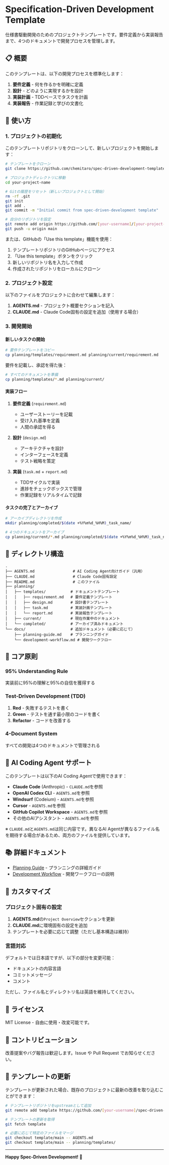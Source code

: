 # Specification-Driven Development Template

仕様書駆動開発のためのプロジェクトテンプレートです。要件定義から実装報告まで、4つのドキュメントで開発プロセスを管理します。

## 📋 概要

このテンプレートは、以下の開発プロセスを標準化します：

1. **要件定義** - 何を作るかを明確に定義
2. **設計** - どのように実現するかを設計
3. **実装計画** - TDDベースでタスクを計画
4. **実装報告** - 作業記録と学びの文書化

## 🚀 使い方

### 1. プロジェクトの初期化

このテンプレートリポジトリをクローンして、新しいプロジェクトを開始します：

```bash
# テンプレートをクローン
git clone https://github.com/chemitaro/spec-driven-development-template.git your-project-name

# プロジェクトディレクトリに移動
cd your-project-name

# Gitの履歴をリセット（新しいプロジェクトとして開始）
rm -rf .git
git init
git add .
git commit -m "Initial commit from spec-driven-development template"

# 自分のリポジトリを設定
git remote add origin https://github.com/[your-username]/[your-project-name].git
git push -u origin main
```

または、GitHubの「Use this template」機能を使用：

1. テンプレートリポジトリのGitHubページにアクセス
2. 「Use this template」ボタンをクリック
3. 新しいリポジトリ名を入力して作成
4. 作成されたリポジトリをローカルにクローン

### 2. プロジェクト設定

以下のファイルをプロジェクトに合わせて編集します：

1. **AGENTS.md** - プロジェクト概要セクションを記入
2. **CLAUDE.md** - Claude Code固有の設定を追加（使用する場合）

### 3. 開発開始

#### 新しいタスクの開始

```bash
# 要件テンプレートをコピー
cp planning/templates/requirement.md planning/current/requirement.md
```

要件を記載し、承認を得た後：

```bash
# すべてのドキュメントを準備
cp planning/templates/*.md planning/current/
```

#### 実装フロー

1. **要件定義** (`requirement.md`)
   - ユーザーストーリーを記載
   - 受け入れ基準を定義
   - 人間の承認を得る

2. **設計** (`design.md`)
   - アーキテクチャを設計
   - インターフェースを定義
   - テスト戦略を策定

3. **実装** (`task.md` + `report.md`)
   - TDDサイクルで実装
   - 進捗をチェックボックスで管理
   - 作業記録をリアルタイムで記録

#### タスクの完了とアーカイブ

```bash
# アーカイブディレクトリを作成
mkdir planning/completed/$(date +%Y%m%d_%H%M)_task_name/

# 4つのドキュメントをアーカイブ
cp planning/current/*.md planning/completed/$(date +%Y%m%d_%H%M)_task_name/
```

## 📂 ディレクトリ構造

```
.
├── AGENTS.md                 # AI Coding Agent向けガイド（汎用）
├── CLAUDE.md                 # Claude Code固有設定
├── README.md                 # このファイル
├── planning/
│   ├── templates/           # ドキュメントテンプレート
│   │   ├── requirement.md   # 要件定義テンプレート
│   │   ├── design.md        # 設計書テンプレート
│   │   ├── task.md          # 実装計画テンプレート
│   │   └── report.md        # 実装報告テンプレート
│   ├── current/             # 現在作業中のドキュメント
│   └── completed/           # アーカイブ済みドキュメント
└── docs/                    # 追加ドキュメント（必要に応じて）
    ├── planning-guide.md    # プランニングガイド
    └── development-workflow.md # 開発ワークフロー
```

## 🎯 コア原則

### 95% Understanding Rule
実装前に95%の理解と95%の自信を獲得する

### Test-Driven Development (TDD)
1. **Red** - 失敗するテストを書く
2. **Green** - テストを通す最小限のコードを書く  
3. **Refactor** - コードを改善する

### 4-Document System
すべての開発は4つのドキュメントで管理される

## 🤖 AI Coding Agent サポート

このテンプレートは以下のAI Coding Agentで使用できます：

- **Claude Code** (Anthropic) - `CLAUDE.md`を参照
- **OpenAI Codex CLI** - `AGENTS.md`を参照  
- **Windsurf** (Codeium) - `AGENTS.md`を参照
- **Cursor** - `AGENTS.md`を参照
- **GitHub Copilot Workspace** - `AGENTS.md`を参照
- その他のAIアシスタント - `AGENTS.md`を参照

※ `CLAUDE.md`と`AGENTS.md`は同じ内容です。異なるAI Agentが異なるファイル名を期待する場合があるため、両方のファイルを提供しています。

## 📚 詳細ドキュメント

- [Planning Guide](docs/planning-guide.md) - プランニングの詳細ガイド
- [Development Workflow](docs/development-workflow.md) - 開発ワークフローの説明

## 🔧 カスタマイズ

### プロジェクト固有の設定

1. **AGENTS.md**の`Project Overview`セクションを更新
2. **CLAUDE.md**に環境固有の設定を追加
3. テンプレートを必要に応じて調整（ただし基本構造は維持）

### 言語対応

デフォルトでは日本語ですが、以下の部分を変更可能：
- ドキュメントの内容言語
- コミットメッセージ
- コメント

ただし、ファイル名とディレクトリ名は英語を維持してください。

## 📄 ライセンス

MIT License - 自由に使用・改変可能です。

## 🤝 コントリビューション

改善提案やバグ報告は歓迎します。Issue や Pull Request でお知らせください。

## 🔄 テンプレートの更新

テンプレートが更新された場合、既存のプロジェクトに最新の改善を取り込むことができます：

```bash
# テンプレートリポジトリをupstreamとして追加
git remote add template https://github.com/[your-username]/spec-driven-development-template.git

# テンプレートの更新を取得
git fetch template

# 必要に応じて特定のファイルをマージ
git checkout template/main -- AGENTS.md
git checkout template/main -- planning/templates/
```

---

**Happy Spec-Driven Development! 🚀**
